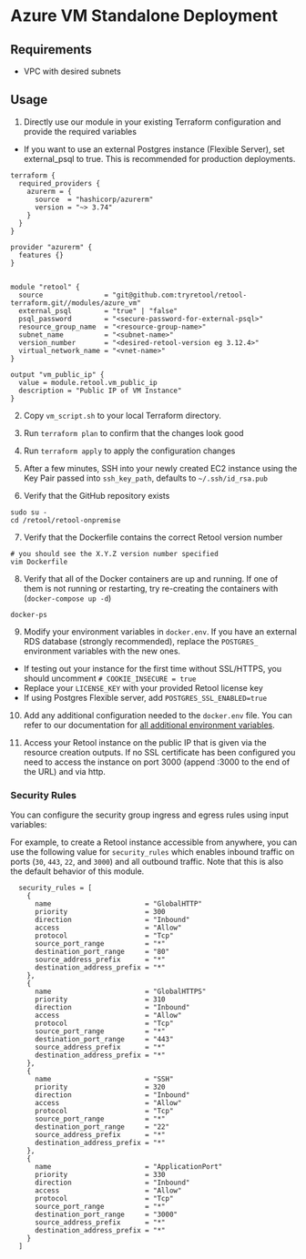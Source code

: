 # Azure VM Standalone Deployment

## Requirements

- VPC with desired subnets

## Usage

1. Directly use our module in your existing Terraform configuration and provide the required variables
  - If you want to use an external Postgres instance (Flexible Server), set external_psql to true.  This is recommended for production deployments.

```
terraform {
  required_providers {
    azurerm = {
      source  = "hashicorp/azurerm"
      version = "~> 3.74"
    }
  }
}

provider "azurerm" {
  features {}
}


module "retool" {
  source               = "git@github.com:tryretool/retool-terraform.git//modules/azure_vm"
  external_psql        = "true" | "false"
  psql_password        = "<secure-password-for-external-psql>"
  resource_group_name  = "<resource-group-name>"
  subnet_name          = "<subnet-name>"
  version_number       = "<desired-retool-version eg 3.12.4>"
  virtual_network_name = "<vnet-name>"
}

output "vm_public_ip" {
  value = module.retool.vm_public_ip
  description = "Public IP of VM Instance"
}
```
2. Copy `vm_script.sh` to your local Terraform directory.

3. Run `terraform plan` to confirm that the changes look good

4. Run `terraform apply` to apply the configuration changes

5. After a few minutes, SSH into your newly created EC2 instance using the Key Pair passed into `ssh_key_path`, defaults to `~/.ssh/id_rsa.pub`

6. Verify that the GitHub repository exists

```
sudo su - 
cd /retool/retool-onpremise
```

7. Verify that the Dockerfile contains the correct Retool version number

```
# you should see the X.Y.Z version number specified
vim Dockerfile
```

8. Verify that all of the Docker containers are up and running. If one of them is not running or restarting, try re-creating the containers with (`docker-compose up -d`)

```
docker-ps
```

9. Modify your environment variables in `docker.env`. If you have an external RDS database (strongly recommended), replace the `POSTGRES_` environment variables with the new ones.

- If testing out your instance for the first time without SSL/HTTPS, you should uncomment `# COOKIE_INSECURE = true`
- Replace your `LICENSE_KEY` with your provided Retool license key
- If using Postgres Flexible server, add `POSTGRES_SSL_ENABLED=true`

10. Add any additional configuration needed to the `docker.env` file. You can refer to our documentation for [all additional environment variables](https://docs.retool.com/docs/environment-variables).

11. Access your Retool instance on the public IP that is given via the resource creation outputs. If no SSL certificate has been configured you need to access the instance on port 3000 (append :3000 to the end of the URL) and via http.

### Security Rules

You can configure the security group ingress and egress rules using input variables:

For example, to create a Retool instance accessible from anywhere, you can use the following value for `security_rules` which enables inbound traffic on ports (`30`, `443`, `22`, and `3000`) and all outbound traffic. Note that this is also the default behavior of this module.

```
  security_rules = [
    {
      name                       = "GlobalHTTP"
      priority                   = 300
      direction                  = "Inbound"
      access                     = "Allow"
      protocol                   = "Tcp"
      source_port_range          = "*"
      destination_port_range     = "80"
      source_address_prefix      = "*"
      destination_address_prefix = "*"
    },
    {
      name                       = "GlobalHTTPS"
      priority                   = 310
      direction                  = "Inbound"
      access                     = "Allow"
      protocol                   = "Tcp"
      source_port_range          = "*"
      destination_port_range     = "443"
      source_address_prefix      = "*"
      destination_address_prefix = "*"
    },
    {
      name                       = "SSH"
      priority                   = 320
      direction                  = "Inbound"
      access                     = "Allow"
      protocol                   = "Tcp"
      source_port_range          = "*"
      destination_port_range     = "22"
      source_address_prefix      = "*"
      destination_address_prefix = "*"
    },
    {
      name                       = "ApplicationPort"
      priority                   = 330
      direction                  = "Inbound"
      access                     = "Allow"
      protocol                   = "Tcp"
      source_port_range          = "*"
      destination_port_range     = "3000"
      source_address_prefix      = "*"
      destination_address_prefix = "*"
    }
  ]
```

